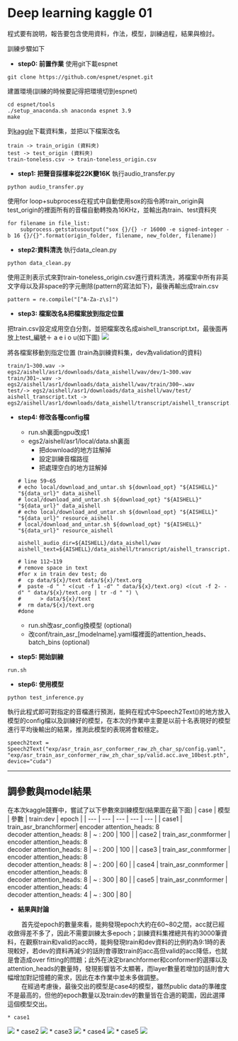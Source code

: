 # Deep learning kaggle 01


程式要有說明，報告要包含使用資料，作法，模型，訓練過程，結果與檢討。

訓練步驟如下
* **step0: 前置作業**
使用git下載espnet
```
git clone https://github.com/espnet/espnet.git
```
建置環境(訓練的時候要記得把環境切到espnet)
```
cd espnet/tools
./setup_anaconda.sh anaconda espnet 3.9
make
```

到[kaggle](https://www.kaggle.com/competitions/espnet-taiwanese-asr1/overview)下載資料集，並把以下檔案改名
```
train -> train_origin (資料夾)
test -> test_origin (資料夾)
train-toneless.csv -> train-toneless_origin.csv
```



* **step1: 把聲音採樣率從22K變16K**
執行audio_transfer.py
```
python audio_transfer.py
```
使用for loop+subprocess在程式中自動使用sox的指令將train_origin與test_origin的裡面所有的音檔自動轉換為16KHz，並輸出為train、test資料夾
```python=
for filename in file_list:
    subprocess.getstatusoutput("sox {}/{} -r 16000 -e signed-integer -b 16 {}/{}".format(origin_folder, filename, new_folder, filename))
```
* **step2:資料清洗**
執行data_clean.py
```
python data_clean.py
```
使用正則表示式來對train-toneless_origin.csv進行資料清洗，將檔案中所有非英文字母以及非space的字元刪除(pattern的寫法如下)，最後再輸出成train.csv
```python=
pattern = re.compile("[^A-Za-z\s]")
```

* **step3: 檔案改名&把檔案放到指定位置**

把train.csv設定成用空白分割，並把檔案改名成aishell_transcript.txt，最後面再放上test_編號＋ a e i o u(如下圖)
![](https://i.imgur.com/qYpfdmV.png)

將各檔案移動到指定位置
(train為訓練資料集，dev為validation的資料)

```
train/1~300.wav -> egs2/aishell/asr1/downloads/data_aishell/wav/dev/1~300.wav
train/301~.wav -> egs2/aishell/asr1/downloads/data_aishell/wav/train/300~.wav
test/-> egs2/aishell/asr1/downloads/data_aishell/wav/test/
aishell_transcript.txt -> egs2/aishell/asr1/downloads/data_aishell/transcript/aishell_transcript.txt 

```
* **step4: 修改各種config檔**
    * run.sh裏面ngpu改成1
    * egs2/aishell/asr1/local/data.sh裏面 
        * 把download的地方註解掉
        * 設定訓練音檔路徑
        * 把處理空白的地方註解掉
    ```bash=
    # line 59~65
    # echo local/download_and_untar.sh ${download_opt} "${AISHELL}" "${data_url}" data_aishell
    # local/download_and_untar.sh ${download_opt} "${AISHELL}" "${data_url}" data_aishell
    # echo local/download_and_untar.sh ${download_opt} "${AISHELL}" "${data_url}" resource_aishell
    # local/download_and_untar.sh ${download_opt} "${AISHELL}" "${data_url}" resource_aishell

    aishell_audio_dir=${AISHELL}/data_aishell/wav
    aishell_text=${AISHELL}/data_aishell/transcript/aishell_transcript.txt

    # line 112~119
    # remove space in text
    #for x in train dev test; do
    #  cp data/${x}/text data/${x}/text.org
    #  paste -d " " <(cut -f 1 -d" " data/${x}/text.org) <(cut -f 2- -d" " data/${x}/text.org | tr -d " ") \
    #      > data/${x}/text
    #  rm data/${x}/text.org
    #done

    ```
    * run.sh改asr_config換模型  (optional)
    * 改conf/train_asr_\[modelname\].yaml檔裡面的attention_heads、batch_bins   (optional)

* **step5: 開始訓練**
```
run.sh
```
* **step6: 使用模型**
```
python test_inference.py
```
執行此程式即可對指定的音檔進行預測，能夠在程式中Speech2Text()的地方放入模型的config檔以及訓練好的模型，在本次的作業中主要是以前十名表現好的模型進行平均後輸出的結果，推測此模型的表現將會較穩定。
```python=
speech2text = Speech2Text("exp/asr_train_asr_conformer_raw_zh_char_sp/config.yaml", "exp/asr_train_asr_conformer_raw_zh_char_sp/valid.acc.ave_10best.pth", device="cuda")
```
---
## 調參數與model結果

在本次kaggle競賽中，嘗試了以下參數來訓練模型(結果圖在最下面)
| case | 模型 | 參數 | train:dev | epoch |
| --- | --- | --- | --- | --- |
| case1 | train_asr_branchformer| encoder attention_heads: 8 <br>decoder attention_heads: 8 | ~ : 200 | 100 |
| case2 | train_asr_conmformer | encoder attention_heads: 8 <br>decoder attention_heads: 8 | ~ : 200 | 100 |
| case3 | train_asr_conmformer | encoder attention_heads: 8 <br>decoder attention_heads: 8 | ~ : 200 | 60 |
| case4 | train_asr_conmformer | encoder attention_heads: 8 <br>decoder attention_heads: 8 | ~ : 300 | 80 |
| case5 | train_asr_conmformer | encoder attention_heads: 4 <br>decoder attention_heads: 4 | ~ : 300 | 80 |

* **結果與討論**

&nbsp;&nbsp;&nbsp;&nbsp;&nbsp;&nbsp;&nbsp;&nbsp;首先從epoch的數量來看，能夠發現epoch大約在60~80之間，acc就已經收斂得差不多了，因此不需要訓練太多epoch；訓練資料集裡總共有約3000筆資料，在觀察train和valid的acc時，能夠發現train和dev資料的比例約為9:1時的表現較好，若dev的資料再減少的話則會導致train的acc高但valid的acc降低，也就是會造成over fitting的問題；此外在決定branchformer和conformer的選擇以及attention_heads的數量時，發現影響皆不太顯著，而layer數量若增加的話則會大幅增加對記憶體的需求，因此在本作業中並未多做調整。<br>
&nbsp;&nbsp;&nbsp;&nbsp;&nbsp;&nbsp;&nbsp;&nbsp;在經過考慮後，最後交出的模型是case4的模型，雖然public data的準確度不是最高的，但他的epoch數量以及train:dev的數量皆在合適的範圍，因此選擇這個模型交出。

    * case1
![](https://i.imgur.com/Vh1sbwe.png)
    * case2
![](https://i.imgur.com/WyiL4gs.png)
    * case3
![](https://i.imgur.com/8koMYRT.png)
    * case4
![](https://i.imgur.com/OjnKHiu.png)
    * case5
![](https://i.imgur.com/vm2kccr.png)


